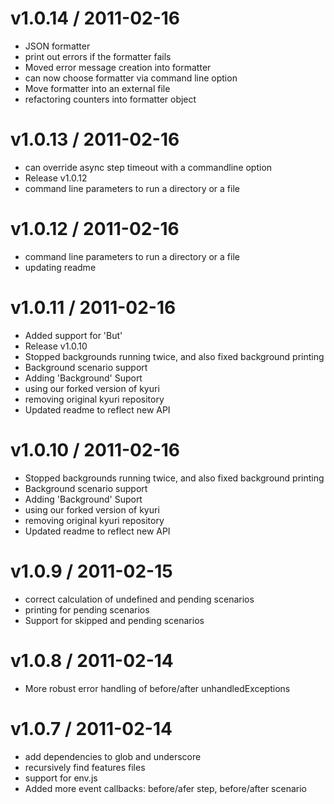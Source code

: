 
v1.0.14 / 2011-02-16 
==================

  * JSON formatter
  * print out errors if the formatter fails
  * Moved error message creation into formatter
  * can now choose formatter via command line option
  * Move formatter into an external file
  * refactoring counters into formatter object

v1.0.13 / 2011-02-16 
==================

  * can override async step timeout with a commandline option
  * Release v1.0.12
  * command line parameters to run a directory or a file

v1.0.12 / 2011-02-16 
==================

  * command line parameters to run a directory or a file
  * updating readme

v1.0.11 / 2011-02-16 
==================

  * Added support for 'But'
  * Release v1.0.10
  * Stopped backgrounds running twice, and also fixed background printing
  * Background scenario support
  * Adding 'Background' Suport
  * using our forked version of kyuri
  * removing original kyuri repository
  * Updated readme to reflect new API

v1.0.10 / 2011-02-16 
==================

  * Stopped backgrounds running twice, and also fixed background printing
  * Background scenario support
  * Adding 'Background' Suport
  * using our forked version of kyuri
  * removing original kyuri repository
  * Updated readme to reflect new API

v1.0.9 / 2011-02-15 
==================

  * correct calculation of undefined and pending scenarios
  * printing for pending scenarios
  * Support for skipped and pending scenarios

v1.0.8 / 2011-02-14 
==================

  * More robust error handling of before/after unhandledExceptions

v1.0.7 / 2011-02-14 
==================

  * add dependencies to glob and underscore
  * recursively find features files
  * support for env.js
  * Added more event callbacks: before/afer step, before/after scenario
